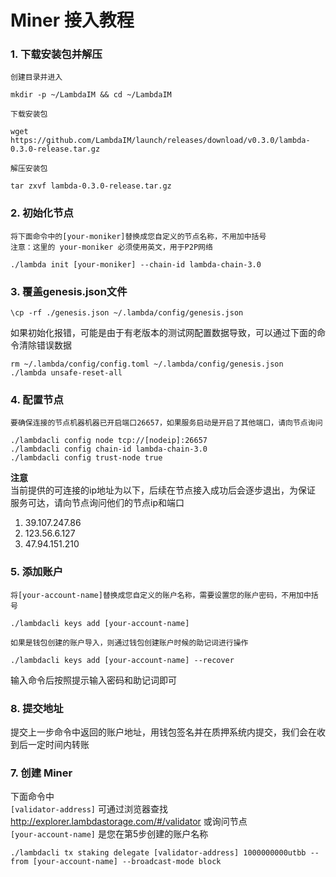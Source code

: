 # Miner 接入教程

### 1. 下载安装包并解压
`创建目录并进入`
```
mkdir -p ~/LambdaIM && cd ~/LambdaIM
```
`下载安装包`
```
wget https://github.com/LambdaIM/launch/releases/download/v0.3.0/lambda-0.3.0-release.tar.gz
```

`解压安装包`
```
tar zxvf lambda-0.3.0-release.tar.gz
```

### 2. 初始化节点  
`将下面命令中的[your-moniker]替换成您自定义的节点名称，不用加中括号`  
`注意：这里的 your-moniker 必须使用英文，用于P2P网络`
```
./lambda init [your-moniker] --chain-id lambda-chain-3.0
```

### 3. 覆盖genesis.json文件
```
\cp -rf ./genesis.json ~/.lambda/config/genesis.json
```
如果初始化报错，可能是由于有老版本的测试网配置数据导致，可以通过下面的命令清除错误数据
```
rm ~/.lambda/config/config.toml ~/.lambda/config/genesis.json
./lambda unsafe-reset-all
```

### 4. 配置节点
`要确保连接的节点机器机器已开启端口26657，如果服务启动是开启了其他端口，请向节点询问`
```
./lambdacli config node tcp://[nodeip]:26657
./lambdacli config chain-id lambda-chain-3.0
./lambdacli config trust-node true
```

**注意**  
当前提供的可连接的ip地址为以下，后续在节点接入成功后会逐步退出，为保证
服务可达，请向节点询问他们的节点ip和端口

1. 39.107.247.86
2. 123.56.6.127
3. 47.94.151.210

### 5. 添加账户  
`将[your-account-name]替换成您自定义的账户名称，需要设置您的账户密码，不用加中括号`
```
./lambdacli keys add [your-account-name]
```

```如果是钱包创建的账户导入，则通过钱包创建账户时候的助记词进行操作```
```
./lambdacli keys add [your-account-name] --recover
```
输入命令后按照提示输入密码和助记词即可


### 8. 提交地址
提交上一步命令中返回的账户地址，用钱包签名并在质押系统内提交，我们会在收到后一定时间内转账

### 7. 创建 Miner
下面命令中   
`[validator-address]` 可通过浏览器查找 http://explorer.lambdastorage.com/#/validator 或询问节点  
`[your-account-name]` 是您在第5步创建的账户名称
```
./lambdacli tx staking delegate [validator-address] 1000000000utbb --from [your-account-name] --broadcast-mode block
```

